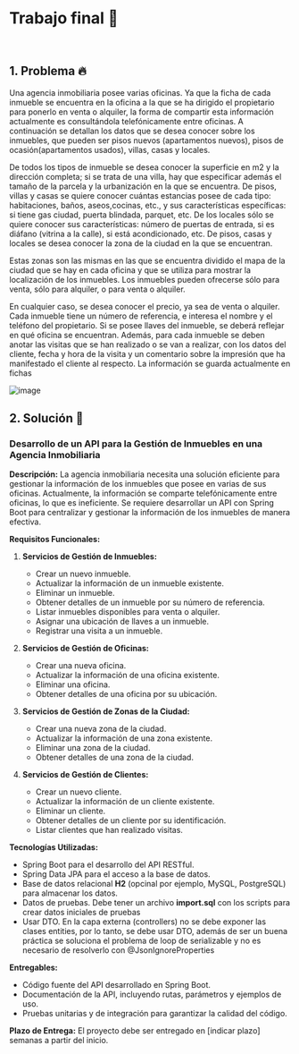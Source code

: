 # Trabajo final 🌋

<br>

## 1. Problema 🔥

Una agencia inmobiliaria posee varias oficinas. Ya que la ficha de cada inmueble se encuentra en la oficina a la que se ha dirigido el propietario para ponerlo en venta o alquiler, la forma de compartir esta información actualmente es consultándola telefónicamente entre oficinas. A continuación se detallan los datos que se desea conocer sobre los inmuebles, que pueden ser pisos nuevos (apartamentos nuevos), pisos de ocasión(apartamentos usados), villas, casas y locales.

De todos los tipos de inmueble se desea conocer la superficie en m2 y la dirección completa; si se trata de una villa, hay que especificar además el tamaño de la parcela y la urbanización en la que se encuentra. De pisos, villas y casas se quiere conocer cuántas estancias posee de cada tipo: habitaciones, baños, aseos,cocinas, etc., y sus características específicas: si tiene gas ciudad, puerta blindada, parquet, etc. De los locales sólo se quiere conocer sus características: número de puertas de entrada, si es diáfano (vitrina a la calle), si está acondicionado, etc. De pisos, casas y locales se desea conocer la zona de la ciudad en la que se
encuentran. 

Estas zonas son las mismas en las que se encuentra dividido el mapa de la ciudad que se hay en cada oficina y que se utiliza para mostrar la localización de los inmuebles.
Los inmuebles pueden ofrecerse sólo para venta, sólo para alquiler, o para venta o alquiler. 

En cualquier caso, se desea conocer el precio, ya sea de venta o alquiler. Cada inmueble tiene un número de referencia, e interesa el nombre y el teléfono del propietario. Si se posee llaves del inmueble, se deberá reflejar en qué
oficina se encuentran. Además, para cada inmueble se deben anotar las visitas que se han realizado o se van a realizar, con los datos del cliente, fecha y hora de la visita y un comentario sobre la impresión que ha
manifestado el cliente al respecto. La información se guarda actualmente en fichas

![image](https://github.com/crodrigr/webservice-uts-2023-02/assets/31961588/ad57a357-6624-4e3d-8a28-e97c02190ced)

## 2. Solución 🍾


### Desarrollo de un API para la Gestión de Inmuebles en una Agencia Inmobiliaria

**Descripción:**
La agencia inmobiliaria necesita una solución eficiente para gestionar la información de los inmuebles que posee en varias de sus oficinas. Actualmente, la información se comparte telefónicamente entre oficinas, lo que es ineficiente. Se requiere desarrollar un API con Spring Boot para centralizar y gestionar la información de los inmuebles de manera efectiva.

**Requisitos Funcionales:**

1. **Servicios de Gestión de Inmuebles:**

   - Crear un nuevo inmueble.
   - Actualizar la información de un inmueble existente.
   - Eliminar un inmueble.
   - Obtener detalles de un inmueble por su número de referencia.
   - Listar inmuebles disponibles para venta o alquiler.
   - Asignar una ubicación de llaves a un inmueble.
   - Registrar una visita a un inmueble.

2. **Servicios de Gestión de Oficinas:**

   - Crear una nueva oficina.
   - Actualizar la información de una oficina existente.
   - Eliminar una oficina.
   - Obtener detalles de una oficina por su ubicación.

3. **Servicios de Gestión de Zonas de la Ciudad:**

   - Crear una nueva zona de la ciudad.
   - Actualizar la información de una zona existente.
   - Eliminar una zona de la ciudad.
   - Obtener detalles de una zona de la ciudad.

4. **Servicios de Gestión de Clientes:**

   - Crear un nuevo cliente.
   - Actualizar la información de un cliente existente.
   - Eliminar un cliente.
   - Obtener detalles de un cliente por su identificación.
   - Listar clientes que han realizado visitas.


**Tecnologías Utilizadas:**
- Spring Boot para el desarrollo del API RESTful.
- Spring Data JPA para el acceso a la base de datos.
- Base de datos relacional **H2** (opcinal por ejemplo, MySQL, PostgreSQL) para almacenar los datos.
- Datos de pruebas. Debe tener un archivo **import.sql** con los scripts para crear datos iniciales de pruebas
- Usar DTO. En la capa externa (controllers) no se debe exponer las clases entities, por lo tanto, se debe usar DTO, además de ser un buena práctica se soluciona el problema de loop de serializable y no es necesario de resolverlo con @JsonIgnoreProperties

**Entregables:**
- Código fuente del API desarrollado en Spring Boot.
- Documentación de la API, incluyendo rutas, parámetros y ejemplos de uso.
- Pruebas unitarias y de integración para garantizar la calidad del código.

**Plazo de Entrega:**
El proyecto debe ser entregado en [indicar plazo] semanas a partir del inicio.



